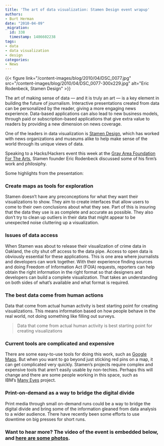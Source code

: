 ```yaml
---
title: 'The art of data visualization: Stamen Design event wrapup'
authors:
- Burt Herman
date: "2010-04-09"
_migration:
  id: 338
  timestamp: 1486602238
tags:
- data
- data visualization
- design
categories:
- News
---
```


{{< figure link="/content-images/blog/2010/04/DSC\_0077.jpg" src="/content-images/blog/2010/04/DSC\_0077-300x229.jpg" alt="Eric Rodenbeck, Stamen Design" >}}

The art of making sense of data &#8212; and it is truly an art &#8212; is a key element in building the future of journalism. Interactive presentations created from data can be personalized by the reader, giving a more engaging news experience. Data-based applications can also lead to new business models, through paid or subscription-based applications that give extra value to readers by providing a new dimension on news coverage.

One of the leaders in data visualization is [Stamen Design][1], which has worked with news organizations and museums alike to help make sense of the world through its unique views of data.

Speaking to a Hacks/Hackers event this week at the [Gray Area Foundation For The Arts][2], Stamen founder Eric Rodenbeck discussed some of his firm&#8217;s work and philosiphy.

Some highlights from the presentation:

### Create maps as tools for exploration

Stamen doesn&#8217;t have any preconceptions for what they want their visualizations to show. They aim to create interfaces that allow users to come to their own conclusions about what they see. Part of this is insuring that the data they use is as complete and accurate as possible. They also don&#8217;t try to clean up outliers in their data that might appear to be unexpected noise cluttering up a visualization.

### Issues of data access

When Stamen was about to release their visualization of crime data in Oakland, the city shut off access to the data pipe. Access to open data is obviously essential for these applications. This is one area where journalists and developers can work together. With their experience finding sources and doing Freedom of Information Act (FOIA) requests, reporters can help obtain the right information in the right format so that designers and developers can build a complete visualization. That takes an understanding on both sides of what&#8217;s available and what format is required.

### The best data come from human actions

Data that come from actual human activity is best starting point for creating visualizations. This means information based on how people behave in the real world, not doing something like filling out surveys.

> Data that come from actual human activity is best starting point for creating visualizations

### Current tools are complicated and expensive

There are some easy-to-use tools for doing this work, such as [Google Maps][3]. But when you want to go beyond just sticking red pins on a map, it can get complicated very quickly. Stamen&#8217;s projects require complex and expensive tools that aren&#8217;t easily usable by non-techies. Perhaps this will change and there are some people working in this space, such as IBM&#8217;s [Many Eyes][4] project.

### Print-on-demand as a way to bridge the digital divide

Print media through small on-demand runs could be a way to bridge the digital divide and bring some of the information gleaned from data analysis to a wider audience. There have recently been some efforts to use downtime on big presses for short runs.

### Want to hear more? The video of the event is embedded below, and [here are some photos][5].

 [1]: http://stamen.com
 [2]: http://twitter.com/gaffta
 [3]: http://maps.google.com
 [4]: http://manyeyes.alphaworks.ibm.com/manyeyes/
 [5]: http://www.flickr.com/photos/burtherman/sets/72157623688851517/